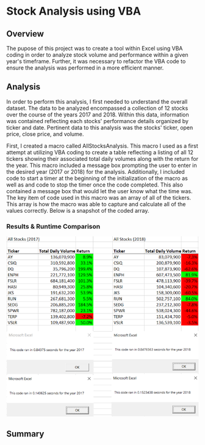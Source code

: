 # Stock Analysis using VBA

## Overview
The pupose of this project was to create a tool within Excel using VBA coding in order to analyze stock volume and performance within a given year's timeframe. Further, it was necessary to refactor the VBA code to ensure the analysis was performed in a more efficient manner.

## Analysis
In order to perform this analysis, I first needed to understand the overall dataset. The data to be analyzed encompassed a collection of 12 stocks over the course of the years 2017 and 2018. Within this data, information was contained reflecting each stocks' performance details organized by ticker and date. Pertinent data to this analysis was the stocks' ticker, open price, close price, and volume.

First, I created a macro called AllStocksAnalysis. This macro I used as a first attempt at utilizing VBA coding to create a table reflecting a listing of all 12 tickers showing their associated total daily volumes along with the return for the year. This macro included a message box prompting the user to enter in the desired year (2017 or 2018) for the analysis. Additionally, I included code to start a timer at the beginning of the initialization of the macro as well as and code to stop the timer once the code completed. This also contained a message box that would let the user know what the time was. The key item of code used in this macro was an array of all of the tickers. This array is how the macro was able to capture and calculate all of the values correctly. Below is a snapshot of the coded array.

### Results & Runtime Comparison
![VBA Challenge Time Comparison](/Resources/VBA_Challenge_Time_Comparison.png "VBA Challenge Time Comparison")

## Summary

